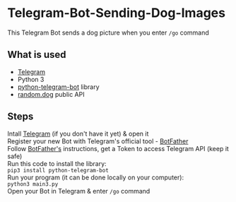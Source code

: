# Telegram-Bot-Sending-Dog-Images

This Telegram Bot sends a dog picture when you enter <code>/go</code> command<br>

<h2>What is used</h2> 
<ul>
<li><a href="https://telegram.org/">Telegram</a></li>
<li>Python 3</li> 
<li><a href="https://github.com/python-telegram-bot/python-telegram-bot">python-telegram-bot</a> library</li> 
<li><a href="https://random.dog">random.dog</a> public API</li>
</ul>

<h2>Steps</h2>
Intall <a href="https://telegram.org/">Telegram</a> (if you don't have it yet) & open it<br>
Register your new Bot with Telegram's official tool - <a href="https://telegram.me/BotFather">BotFather</a><br>
Follow <a href="https://telegram.me/BotFather">BotFather's</a> instructions, get a Token to access Telegram API (keep it safe)<br>
Run this code to install the library:<br>
<code>pip3 install python-telegram-bot</code><br>
Run your program (it can be done locally on your computer):<br>
<code>python3 main3.py</code><br> 
Open your Bot in Telegram & enter <code>/go</code> command<br>

